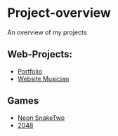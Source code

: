 # Project-overview
An overview of my projects

## Web-Projects:
- [Portfolio](https://www.fabricenadal.com/)
- [Website Musician](https://fritz-bergmann.vercel.app/)

## Games
- [Neon SnakeTwo](https://fabricemru.github.io/NeonSnakeTwoGame/)
- [2048](https://fabricemru.github.io/NeonSnakeTwoGame/)
